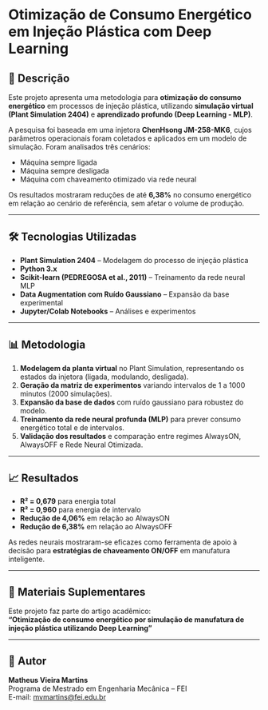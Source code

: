 # Otimização de Consumo Energético em Injeção Plástica com Deep Learning

## 📌 Descrição
Este projeto apresenta uma metodologia para **otimização do consumo energético** em processos de injeção plástica, utilizando **simulação virtual (Plant Simulation 2404)** e **aprendizado profundo (Deep Learning - MLP)**.  

A pesquisa foi baseada em uma injetora **ChenHsong JM-258-MK6**, cujos parâmetros operacionais foram coletados e aplicados em um modelo de simulação. Foram analisados três cenários:  
- Máquina sempre ligada  
- Máquina sempre desligada  
- Máquina com chaveamento otimizado via rede neural  

Os resultados mostraram reduções de até **6,38%** no consumo energético em relação ao cenário de referência, sem afetar o volume de produção.

---

## 🛠️ Tecnologias Utilizadas
- **Plant Simulation 2404** – Modelagem do processo de injeção plástica  
- **Python 3.x**  
- **Scikit-learn (PEDREGOSA et al., 2011)** – Treinamento da rede neural MLP  
- **Data Augmentation com Ruído Gaussiano** – Expansão da base experimental  
- **Jupyter/Colab Notebooks** – Análises e experimentos  

---

## 📊 Metodologia
1. **Modelagem da planta virtual** no Plant Simulation, representando os estados da injetora (ligada, modulando, desligada).  
2. **Geração da matriz de experimentos** variando intervalos de 1 a 1000 minutos (2000 simulações).  
3. **Expansão da base de dados** com ruído gaussiano para robustez do modelo.  
4. **Treinamento da rede neural profunda (MLP)** para prever consumo energético total e de intervalos.  
5. **Validação dos resultados** e comparação entre regimes AlwaysON, AlwaysOFF e Rede Neural Otimizada.  

---

## 📈 Resultados
- **R² = 0,679** para energia total  
- **R² = 0,960** para energia de intervalo  
- **Redução de 4,06%** em relação ao AlwaysON  
- **Redução de 6,38%** em relação ao AlwaysOFF  

As redes neurais mostraram-se eficazes como ferramenta de apoio à decisão para **estratégias de chaveamento ON/OFF** em manufatura inteligente.  

---

## 🔗 Materiais Suplementares
Este projeto faz parte do artigo acadêmico:  
**“Otimização de consumo energético por simulação de manufatura de injeção plástica utilizando Deep Learning”**  

---

## 👤 Autor
**Matheus Vieira Martins**  
Programa de Mestrado em Engenharia Mecânica – FEI  
E-mail: mvmartins@fei.edu.br  
